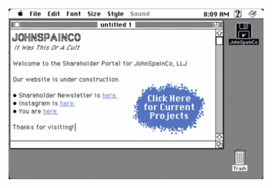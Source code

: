 <!-- Image Map Generated by http://www.image-map.net/ -->
<img src="IMG_0538.GIF" usemap="#image-map">

<map name="image-map">
    <area target="" alt="Newsletter" title="Newsletter" href="https://buttondown.com/johnspainco" coords="373,339,446,366" shape="rect">
    <area target="" alt="IG" title="IG" href="https://www.instagram.com/a_goat_here" coords="277,403,201,365" shape="rect">
    <area target="" alt="A Pale Blue Dot" title="A Pale Blue Dot" href="https://www.planetary.org/worlds/pale-blue-dot" coords="131,402,199,428" shape="rect">
    <area target="" alt="Notion Project Board" title="Notion Project Board" href="https://johnspainco.notion.site/johnspain-co-10dc4165d6fe80739cf9e6865694d2dd?pvs=4" coords="644,399,144" shape="circle">
</map>
